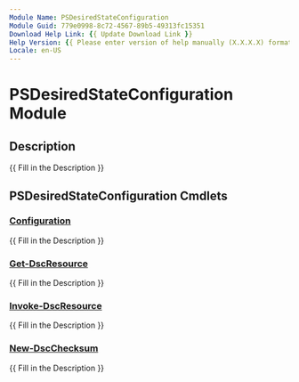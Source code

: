 ```yaml
---
Module Name: PSDesiredStateConfiguration
Module Guid: 779e0998-8c72-4567-89b5-49313fc15351
Download Help Link: {{ Update Download Link }}
Help Version: {{ Please enter version of help manually (X.X.X.X) format }}
Locale: en-US
---
```


# PSDesiredStateConfiguration Module
## Description
{{ Fill in the Description }}

## PSDesiredStateConfiguration Cmdlets
### [Configuration](Configuration.md)
{{ Fill in the Description }}

### [Get-DscResource](Get-DscResource.md)
{{ Fill in the Description }}

### [Invoke-DscResource](Invoke-DscResource.md)
{{ Fill in the Description }}

### [New-DscChecksum](New-DscChecksum.md)
{{ Fill in the Description }}

